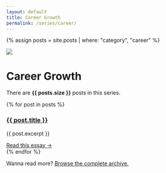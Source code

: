 ```yaml
---
layout: default
title: Career Growth
permalink: /series/career/
---
```


{% assign posts = site.posts | where: "category", "career" %}

<div class="m-b-72">
  <div class="serie-icon">
    <img src="{{ site.baseurl }}/media/shared/stormy-river.svg">
  </div>
  <h1 class="serie-title">Career Growth</h1>
  <p>There are <strong>{{ posts.size }}</strong> posts in this series.</p>
</div>

<section class="archive">
  {% for post in posts %}
    <div class="m-b-48">
      <h3>
        <a href="{{ post.url | prepend: site.baseurl }}">{{ post.title }}</a>
      </h3>
      <p>{{ post.excerpt }}</p>
      <a href="{{ post.url | prepend: site.baseurl }}" class="read-more">Read this essay →</a>
    </div>
  {% endfor %}
</section>

Wanna read more? <a href="{{ site.baseurl }}/blog">Browse the complete archive.</a>
